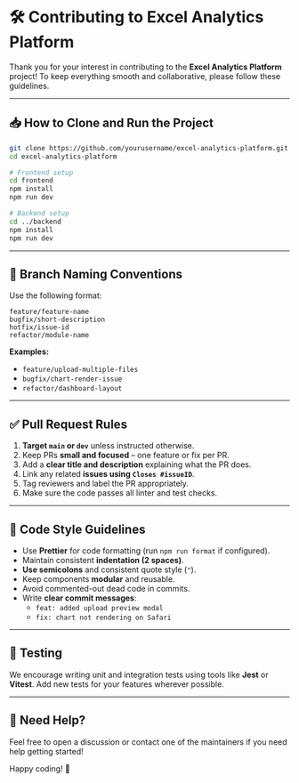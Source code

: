 # 🛠️ Contributing to Excel Analytics Platform

Thank you for your interest in contributing to the **Excel Analytics Platform** project! To keep everything smooth and collaborative, please follow these guidelines.

---

## 📥 How to Clone and Run the Project

```bash
git clone https://github.com/yourusername/excel-analytics-platform.git
cd excel-analytics-platform

# Frontend setup
cd frontend
npm install
npm run dev

# Backend setup
cd ../backend
npm install
npm run dev
```

---

## 🌱 Branch Naming Conventions

Use the following format:

```
feature/feature-name
bugfix/short-description
hotfix/issue-id
refactor/module-name
```

**Examples:**

- `feature/upload-multiple-files`
- `bugfix/chart-render-issue`
- `refactor/dashboard-layout`

---

## ✅ Pull Request Rules

1. **Target `main` or `dev`** unless instructed otherwise.
2. Keep PRs **small and focused** – one feature or fix per PR.
3. Add a **clear title and description** explaining what the PR does.
4. Link any related **issues using `Closes #issueID`**.
5. Tag reviewers and label the PR appropriately.
6. Make sure the code passes all linter and test checks.

---

## 🎨 Code Style Guidelines

- Use **Prettier** for code formatting (run `npm run format` if configured).
- Maintain consistent **indentation (2 spaces)**.
- **Use semicolons** and consistent quote style (`"`).
- Keep components **modular** and reusable.
- Avoid commented-out dead code in commits.
- Write **clear commit messages**:
  - `feat: added upload preview modal`
  - `fix: chart not rendering on Safari`

---

## 🧪 Testing

We encourage writing unit and integration tests using tools like **Jest** or **Vitest**. Add new tests for your features wherever possible.

---

## 🙌 Need Help?

Feel free to open a discussion or contact one of the maintainers if you need help getting started!

Happy coding! 🚀
